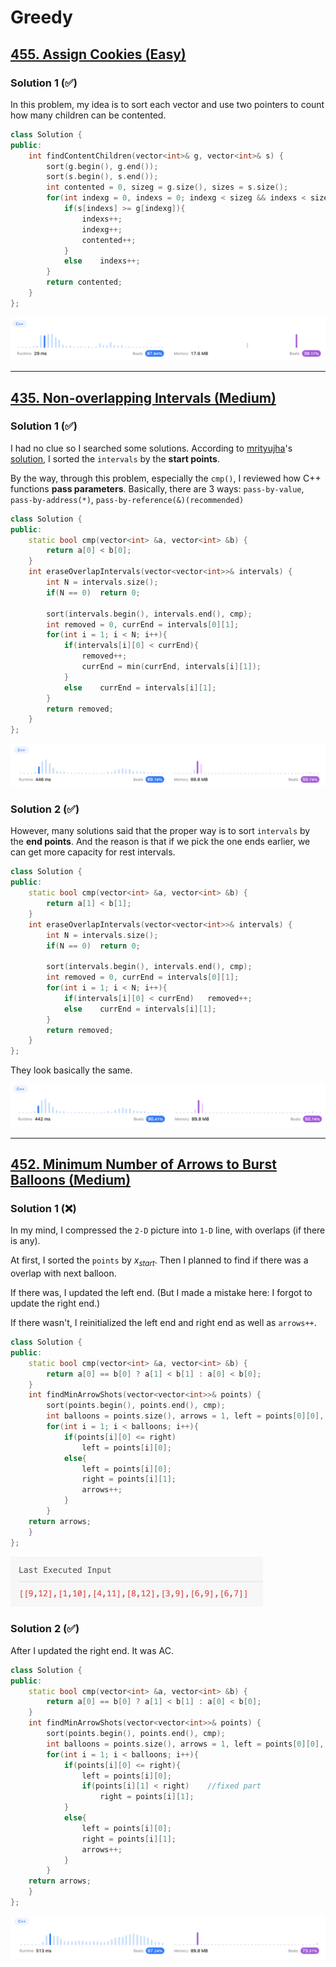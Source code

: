 # Greedy

## [455. Assign Cookies (Easy)](https://leetcode.com/problems/assign-cookies/)

### Solution 1 (✅)

In this problem, my idea is to sort each vector and use two pointers to count how many children can be contented.

```c++
class Solution {
public:
    int findContentChildren(vector<int>& g, vector<int>& s) {
        sort(g.begin(), g.end());
        sort(s.begin(), s.end());
        int contented = 0, sizeg = g.size(), sizes = s.size();
        for(int indexg = 0, indexs = 0; indexg < sizeg && indexs < sizes; ){
            if(s[indexs] >= g[indexg]){
                indexs++;
                indexg++;
                contented++;
            }
            else    indexs++;
        }
        return contented;
    }
};
```

![455-1](Pictures/455-1.png)

----



## [435. Non-overlapping Intervals (Medium)](https://leetcode.com/problems/non-overlapping-intervals/)

### Solution 1 (✅)

I had no clue so I searched some solutions. According to [mrityujha](https://leetcode.com/mrityujha/)'s [solution](https://leetcode.com/problems/non-overlapping-intervals/solutions/792726/c-simple-o-nlogn-solution-with-explanation/comments/725788), I sorted the `intervals` by the **start points**.

By the way, through this problem, especially the `cmp()`, I reviewed how C++ functions **pass parameters**. Basically, there are 3 ways: `pass-by-value`, `pass-by-address(*)`, `pass-by-reference(&)(recommended)`

```c++
class Solution {
public:
    static bool cmp(vector<int> &a, vector<int> &b) {
        return a[0] < b[0];
    }
    int eraseOverlapIntervals(vector<vector<int>>& intervals) {
        int N = intervals.size();
        if(N == 0)  return 0;

        sort(intervals.begin(), intervals.end(), cmp);
        int removed = 0, currEnd = intervals[0][1];
        for(int i = 1; i < N; i++){
            if(intervals[i][0] < currEnd){
                removed++;
                currEnd = min(currEnd, intervals[i][1]);
            }
            else    currEnd = intervals[i][1];
        }
        return removed;
    }
};
```

![435-1](Pictures/435-1.png)



### Solution 2 (✅)

However, many solutions said that the proper way is to sort `intervals` by the **end points**. And the reason is that if we pick the one ends earlier, we can get more capacity for rest intervals.

```c++
class Solution {
public:
    static bool cmp(vector<int> &a, vector<int> &b) {
        return a[1] < b[1];
    }
    int eraseOverlapIntervals(vector<vector<int>>& intervals) {
        int N = intervals.size();
        if(N == 0)  return 0;

        sort(intervals.begin(), intervals.end(), cmp);
        int removed = 0, currEnd = intervals[0][1];
        for(int i = 1; i < N; i++){
            if(intervals[i][0] < currEnd)   removed++;
            else    currEnd = intervals[i][1];
        }
        return removed;
    }
};
```

They look basically the same.

![435-2](Pictures/435-2.png)

----

## [452. Minimum Number of Arrows to Burst Balloons (Medium)](https://leetcode.com/problems/minimum-number-of-arrows-to-burst-balloons/)

### Solution 1 (❌)

In my mind, I compressed the `2-D` picture into `1-D` line, with overlaps (if there is any).

At first, I sorted the `points` by $x_{start}$. Then I planned to find if there was a overlap with next balloon.

If there was, I updated the left end. (But I made a mistake here: I forgot to update the right end.)

If there wasn't, I reinitialized the left end and right end as well as `arrows++`.

```c++
class Solution {
public:
    static bool cmp(vector<int> &a, vector<int> &b) {
        return a[0] == b[0] ? a[1] < b[1] : a[0] < b[0];
    }
    int findMinArrowShots(vector<vector<int>>& points) {
        sort(points.begin(), points.end(), cmp);
        int balloons = points.size(), arrows = 1, left = points[0][0], right = points[0][1];
        for(int i = 1; i < balloons; i++){
            if(points[i][0] <= right)
                left = points[i][0];
            else{
                left = points[i][0];
                right = points[i][1];
                arrows++;
            }
        }
    return arrows;
    }
};
```

<img src="Pictures/452-1.png" alt="452-1" style="zoom:50%;" />



### Solution 2 (✅)

After I updated the right end. It was AC.

```c++
class Solution {
public:
    static bool cmp(vector<int> &a, vector<int> &b) {
        return a[0] == b[0] ? a[1] < b[1] : a[0] < b[0];
    }
    int findMinArrowShots(vector<vector<int>>& points) {
        sort(points.begin(), points.end(), cmp);
        int balloons = points.size(), arrows = 1, left = points[0][0], right = points[0][1];
        for(int i = 1; i < balloons; i++){
            if(points[i][0] <= right){
                left = points[i][0];
                if(points[i][1] < right)	//fixed part
                    right = points[i][1];
            }
            else{
                left = points[i][0];
                right = points[i][1];
                arrows++;
            }
        }
    return arrows;
    }
};
```

![452-2](Pictures/452-2.png)